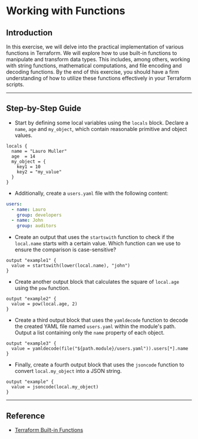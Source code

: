 # Working with Functions

## Introduction

In this exercise, we will delve into the practical implementation of various functions in Terraform. We will explore how
to use built-in functions to manipulate and transform data types. This includes, among others, working with string
functions, mathematical computations, and file encoding and decoding functions. By the end of this exercise, you should
have a firm understanding of how to utilize these functions effectively in your Terraform scripts.

--- 

## Step-by-Step Guide

- Start by defining some local variables using the `locals` block. Declare a `name`, `age` and `my_object`, which
  contain reasonable primitive and object values.

```hcl
locals {
  name = "Lauro Muller"
  age  = 14
  my_object = {
    key1 = 10
    key2 = "my_value"
  }
}
```

- Additionally, create a `users.yaml` file with the following content:

```yaml
users:
  - name: Lauro
    group: developers
  - name: John
    group: auditors
```

- Create an output that uses the `startswith` function to check if the `local.name` starts with a certain value. Which
  function can we use to ensure the comparison is case-sensitive?

```hcl
output "example1" {
  value = startswith(lower(local.name), "john")
}
```

- Create another output block that calculates the square of `local.age` using the `pow` function.

```hcl
output "example2" {
  value = pow(local.age, 2)
}
```

- Create a third output block that uses the `yamldecode` function to decode the created YAML file named `users.yaml`
  within the module's path. Output a list containing only the `name` property of each object.

```hcl
output "example3" {
  value = yamldecode(file("${path.module}/users.yaml")).users[*].name
}
```

- Finally, create a fourth output block that uses the `jsoncode` function to convert `local.my_object` into a JSON
  string.

```hcl
output "example" {
  value = jsoncode(local.my_object)
}
```

--- 
## Reference

- [Terraform Built-in Functions](https://developer.hashicorp.com/terraform/language/functions)